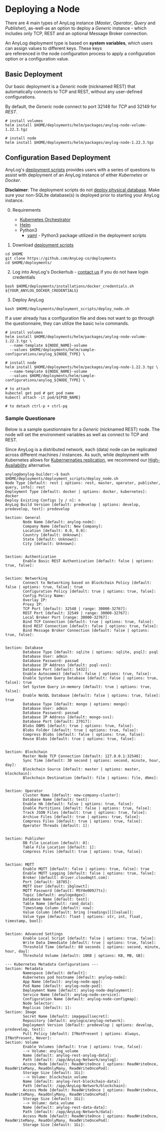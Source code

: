 # Deploying a Node

There are 4 main types of AnyLog instance (_Master_, _Operator_, _Query_ and _Publisher_), as-well-as an option to 
deploy a _Generic_ instance - which includes only TCP, REST and an optional Message Broker connection. 

An AnyLog deployment type is based on **system variables**, which users can assign values to different keys. These keys  
are referenced in the node configuration process to apply a configuration option or a configuration value.

## Basic Deployment
Our basic deployment is a _Generic_ node (nicknamed REST) that automatically connects to TCP and REST, without any user-defined 
configurations.

By default, the _Generic_ node connect to port 32148 for _TCP_ and 32149 for _REST_. 

```shell
# install volumes 
helm install $HOME/deployments/helm/packages/anylog-node-volume-1.22.3.tgz

# install node 
helm install $HOME/deployments/helm/packages/anylog-node-1.22.3.tgz
```

## Configuration Based Deployment
AnyLog's [deployment scripts](https://github.com/AnyLog-co/deployments) provides users with a series of questions to 
assist with deployment of an AnyLog instance of either _Kubernetes_ or _Docker_.

**Disclaimer**: The deployment scripts do not [deploy physical database](database_configuration.md). Make sure your 
non-SQLite database(s) is deployed prior to starting your AnyLog instance.   

0. Requirements
    * [Kubernetes Orchestrator](https://kubernetes.io/docs/tasks/tools/)  
    * [Helm](https://helm.sh/docs/)
    * Python3
      * [yaml](https://pypi.org/project/PyYAML/) - Python3 package utilized in the deployment scripts 

1. Download [deployment scripts](https://github.com/AnyLog-co/deployments)
```shell
cd $HOME
git clone https://github.com/AnyLog-co/deployments
cd $HOME/deployments/
```

2. Log into AnyLog's Dockerhub - [contact us](mailto:info@anylog.co) if you do not have login credentials
```shell
bash $HOME/deployments/installations/docker_credentials.sh ${YOUR_ANYLOG_DOCKER_CREDENTIALS}
```

3. Deploy AnyLog 
```shell
bash $HOME/deployments/deployment_scripts/deploy_node.sh
```

If a user already has a configuration file and does not want to go through the questionnaire, they can utilize the basic
`helm` commands. 

```shell
# install volumes 
helm install $HOME/deployments/helm/packages/anylog-node-volume-1.22.3.tgz \
  --name-template ${NODE_NAME}-volume
  --values $HOME/deployments/helm/sample-configurations/anylog_${NODE_TYPE} \

# install node 
helm install $HOME/deployments/helm/packages/anylog-node-1.22.3.tgz \
  --name-template ${NODE_NAME}-volume
  --values $HOME/deployments/helm/sample-configurations/anylog_${NODE_TYPE} \
  
# to attach
kubectel get pod # get pod name 
kubectl attach -it pod/${POD_NAME}

# to detach ctrl-p + ctrl-pq
```

### Sample Questionare 
Below is a sample questionnaire for a _Generic_ (nicknamed REST) node. The node will set the environment variables as 
well as connect to TCP and REST. 

Since AnyLog is a distributed network, each (data) node can be replicated across different machines / instances. As such, 
while deployment with Kubernetes allows for [Kubernernaties replication](https://kubernetes.io/docs/concepts/workloads/controllers/replicationcontroller/),
we recommend our [High-Availability](../../high%20availability.md) alternative. 

```editorconfig
anylog@anylog-builder:~$ bash $HOME/deployments/deployment_scripts/deploy_node.sh 
Node Type [default: rest | options: rest, master, operator, publisher, query, info]: rest
Deployment Type [default: docker | options: docker, kubernetes]: docker
Deploy Existing Configs [y / n]: n
AnyLog Build Version [default: predevelop | options: develop, predevelop, test]: predevelop

Section: General
        Node Name [default: anylog-node]: 
        Company Name [default: New Company]: 
        Location [default: 0.0, 0.0]: 
        Country [default: Unknown]: 
        State [default: Unknown]: 
        City [default: Unknown]: 


Section: Authentication
        Enable Basic REST Authentication [default: false | options: true, false]: 


Section: Networking
        Connect to Networking based on Blockchain Policy [default: false | options: true, false]: true
        Configuration Policy [default: true | options: true, false]: 
        Config Policy Name: 
        Overlay IP: 
        Proxy IP: 
        TCP Port [default: 32548 | range: 30000-32767]: 
        REST Port [default: 32549 | range: 30000-32767]: 
        Local Broker Port [range: 30000-32767]: 
        Bind TCP Connection [default: true | options: true, false]: 
        Bind REST Connection [default: false | options: true, false]: 
        Bind Message Broker Connection [default: false | options: true, false]: 


Section: Database
        Database Type [default: sqlite | options: sqlite, psql]: psql
        Database User: admin
        Database Password: passwd
        Database IP Address [default: psql-svs]: 
        Database Port [default: 5432]: 
        Enable Autocommit [default: false | options: true, false]: 
        Enable System Query Database [default: false | options: true, false]: true
        Set System Query in-memory [default: true | options: true, false]: 
        Enable NoSQL Database [default: false | options: true, false]: true
        Database Type [default: mongo | options: mongo]: 
        Database User: admin
        Database Password: passwd
        Database IP Address [default: mongo-svs]: 
        Database Port [default: 27017]: 
        Blobs DBMS [default: true | options: true, false]: 
        Blobs Folder [default: true | options: true, false]: 
        Compress Blobs [default: false | options: true, false]: 
        Reuse Blobs [default: true | options: true, false]: 


Section: Blockchain
        Master Node TCP Connection [default: 127.0.0.1:32548]: 
        Sync Time [default: 30 second | options: second, minute, hour, day]: 
        Blockchain Source [default: master | options: master, blockchain]: 
        Blockchain Destination [default: file | options: file, dbms]: 


Section: Operator
        Cluster Name [default: new-company-cluster]: 
        Database Name [default: test]: 
        Enable HA [default: false | options: true, false]: 
        Enable Partitions [default: false | options: true, false]: 
        Track JSON Files [default: true | options: true, false]: 
        Archive Files [default: true | options: true, false]: 
        Compress Files [default: true | options: true, false]: 
        Operator Threads [default: 1]: 


Section: Publisher
        DB File Location [default: 0]: 
        Table File Location [default: 1]: 
        Compress Files [default: true | options: true, false]: 


Section: MQTT
        Enable MQTT [default: false | options: true, false]: true
        Enable MQTT Logging [default: false | options: true, false]: 
        Broker [default: driver.cloudmqtt.com]: 
        Port [default: 18785]: 
        MQTT User [default: ibglowct]: 
        MQTT Password [default: MSY4e009J7ts]: 
        Topic [default: anylogedgex]: 
        Database Name [default: test]: 
        Table Name [default: rand_data]: 
        Timestamp Column [default: now]: 
        Value Column [default: bring [readings][][value]]: 
        Value type [default: float | options: str, int, float, timestamp, bool]: 


Section: Advanced Settings
        Enable Local Script [default: false | options: true, false]: 
        Write Data Immediate [default: true | options: true, false]: 
        Threshold Time [default: 60 seconds | options: second, minute, hour, day]: 
        Threshold Volume [default: 10KB | options: KB, MB, GB]: 

--- Kubernetes Metadata Configurations ---
Section: Metadata
        Namespace [default: default]: 
        Kubernetes pod hostname [default: anylog-node]: 
        App Name [default: anylog-node-app]: 
        Pod Name [default: anylog-node-pod]: 
        Deployment Name [default: anylog-node-deployment]: 
        Service Name [default: anylog-node-service]: 
        Configuration Name [default: anylog-node-configmap]: 
        Node Selector: 
        Replicas [default: 1]: 
Section: Image
        Secret Name [default: imagepullsecret]: 
        Repository [default: anylogco/anylog-network]: 
        Deployment Version [default: predevelop | options: develop, predevelop, test]: 
        Pull Policy [default: IfNotPresent | options: Always, IfNotPresent, Never]: 
Section: Volume
        Enable Volumes [default: true | options: true, false]: 
        --> Volume: anylog_volume
        Name [default: anylog-rest-anylog-data]: 
        Path [default: /app/AnyLog-Network/anylog]: 
        Access Mode [default: ReadWriteOnce | options: ReadWriteOnce, ReadWriteMany, ReadOnlyMany, ReadWriteOncePod]: 
        Storage Size [default: 1Gi]: 
        --> Volume: blockchain_volume
        Name [default: anylog-rest-blockchain-data]: 
        Path [default: /app/AnyLog-Network/blockchain]: 
        Access Mode [default: ReadWriteOnce | options: ReadWriteOnce, ReadWriteMany, ReadOnlyMany, ReadWriteOncePod]: 
        Storage Size [default: 1Gi]: 
        --> Volume: data_volume
        Name [default: anylog-rest-data-data]: 
        Path [default: /app/AnyLog-Network/data]: 
        Access Mode [default: ReadWriteOnce | options: ReadWriteOnce, ReadWriteMany, ReadOnlyMany, ReadWriteOncePod]: 
        Storage Size [default: 1Gi]: 
```